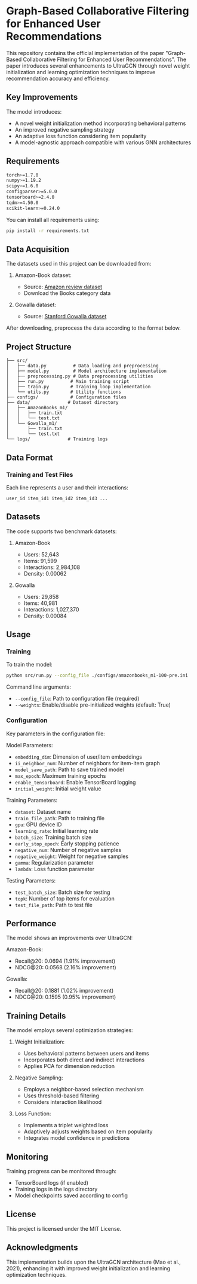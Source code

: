 # Graph-Based Collaborative Filtering for Enhanced User Recommendations

This repository contains the official implementation of the paper "Graph-Based Collaborative Filtering for Enhanced User Recommendations". The paper introduces several enhancements to UltraGCN through novel weight initialization and learning optimization techniques to improve recommendation accuracy and efficiency.

## Key Improvements

The model introduces:
- A novel weight initialization method incorporating behavioral patterns
- An improved negative sampling strategy
- An adaptive loss function considering item popularity
- A model-agnostic approach compatible with various GNN architectures

## Requirements

```bash
torch>=1.7.0
numpy>=1.19.2
scipy>=1.6.0
configparser>=5.0.0
tensorboard>=2.4.0
tqdm>=4.50.0
scikit-learn>=0.24.0
```

You can install all requirements using:
```bash
pip install -r requirements.txt
```

## Data Acquisition

The datasets used in this project can be downloaded from:

1. Amazon-Book dataset:
   - Source: [Amazon review dataset](https://cseweb.ucsd.edu/~jmcauley/datasets.html#amazon_reviews)
   - Download the Books category data

2. Gowalla dataset:
   - Source: [Stanford Gowalla dataset](https://snap.stanford.edu/data/loc-gowalla.html)

After downloading, preprocess the data according to the format below.

## Project Structure

```
├── src/
│   ├── data.py          # Data loading and preprocessing
│   ├── model.py         # Model architecture implementation
│   ├── preprocessing.py # Data preprocessing utilities
│   ├── run.py          # Main training script
│   ├── train.py        # Training loop implementation
│   └── utils.py        # Utility functions
├── configs/            # Configuration files
├── data/              # Dataset directory
│   ├── AmazonBooks_m1/
│   │   ├── train.txt
│   │   └── test.txt
│   └── Gowalla_m1/
│       ├── train.txt
│       └── test.txt
└── logs/              # Training logs
```

## Data Format

### Training and Test Files
Each line represents a user and their interactions:
```
user_id item_id1 item_id2 item_id3 ...
```

## Datasets

The code supports two benchmark datasets:

1. Amazon-Book
   - Users: 52,643
   - Items: 91,599
   - Interactions: 2,984,108
   - Density: 0.00062

2. Gowalla
   - Users: 29,858
   - Items: 40,981
   - Interactions: 1,027,370
   - Density: 0.00084

## Usage

### Training

To train the model:

```bash
python src/run.py --config_file ./configs/amazonbooks_m1-100-pre.ini
```

Command line arguments:
- `--config_file`: Path to configuration file (required)
- `--weights`: Enable/disable pre-initialized weights (default: True)

### Configuration

Key parameters in the configuration file:

Model Parameters:
- `embedding_dim`: Dimension of user/item embeddings
- `ii_neighbor_num`: Number of neighbors for item-item graph
- `model_save_path`: Path to save trained model
- `max_epoch`: Maximum training epochs
- `enable_tensorboard`: Enable TensorBoard logging
- `initial_weight`: Initial weight value

Training Parameters:
- `dataset`: Dataset name
- `train_file_path`: Path to training file
- `gpu`: GPU device ID
- `learning_rate`: Initial learning rate
- `batch_size`: Training batch size
- `early_stop_epoch`: Early stopping patience
- `negative_num`: Number of negative samples
- `negative_weight`: Weight for negative samples
- `gamma`: Regularization parameter
- `lambda`: Loss function parameter

Testing Parameters:
- `test_batch_size`: Batch size for testing
- `topk`: Number of top items for evaluation
- `test_file_path`: Path to test file

## Performance

The model shows an improvements over UltraGCN:

Amazon-Book:
- Recall@20: 0.0694 (1.91% improvement)
- NDCG@20: 0.0568 (2.16% improvement)

Gowalla:
- Recall@20: 0.1881 (1.02% improvement)
- NDCG@20: 0.1595 (0.95% improvement)

## Training Details

The model employs several optimization strategies:

1. Weight Initialization:
   - Uses behavioral patterns between users and items
   - Incorporates both direct and indirect interactions
   - Applies PCA for dimension reduction

2. Negative Sampling:
   - Employs a neighbor-based selection mechanism
   - Uses threshold-based filtering
   - Considers interaction likelihood

3. Loss Function:
   - Implements a triplet weighted loss
   - Adaptively adjusts weights based on item popularity
   - Integrates model confidence in predictions

## Monitoring

Training progress can be monitored through:
- TensorBoard logs (if enabled)
- Training logs in the logs directory
- Model checkpoints saved according to config

## License

This project is licensed under the MIT License.

## Acknowledgments

This implementation builds upon the UltraGCN architecture (Mao et al., 2021), enhancing it with improved weight initialization and learning optimization techniques.

